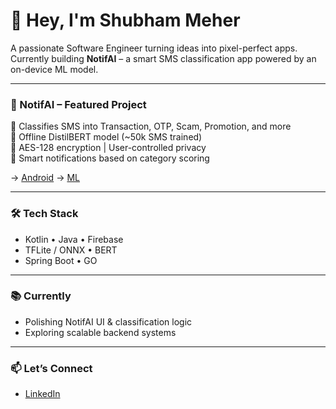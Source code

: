 # 👋 Hey, I'm Shubham Meher

A passionate Software Engineer turning ideas into pixel-perfect apps.  
Currently building **NotifAI** – a smart SMS classification app powered by an on-device ML model.

---

### 🚀 NotifAI – Featured Project
📱 Classifies SMS into Transaction, OTP, Scam, Promotion, and more  
🤖 Offline DistilBERT model (~50k SMS trained)  
🔐 AES-128 encryption | User-controlled privacy  
🧠 Smart notifications based on category scoring

→ [Android](https://github.com/IMshub10/NotifAi)
→ [ML](https://github.com/IMshub10/NotifAiMl)

---

### 🛠️ Tech Stack
- Kotlin • Java • Firebase
- TFLite / ONNX • BERT 
- Spring Boot • GO

---

### 📚 Currently
- Polishing NotifAI UI & classification logic
- Exploring scalable backend systems

---

### 📫 Let’s Connect
- [LinkedIn](https://linkedin.com/in/shubhammeher)
